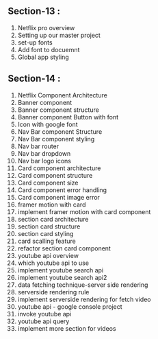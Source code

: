 ## Section-13 :

1. Netflix pro overview
2. Setting up our master project
3. set-up fonts
4. Add font to docuemnt
5. Global app styling

## Section-14 :

1. Netflix Component Architecture
2. Banner component
3. Banner component structure
4. Banner component Button with font
5. Icon with google font
6. Nav Bar component Structure
7. Nav Bar component styling
8. Nav bar router
9. Nav bar dropdown
10. Nav bar logo icons
11. Card component architecture
12. Card component structure
13. Card component size
14. Card component error handling
15. Card component image error
16. framer motion with card
17. implement framer motion with card component   
18. section card architecture
19. section card structure
20. section card styling
21. card scalling feature
22. refactor section card component
23. youtube api overview
24. which youtube api to use
25. implement youtube search api
26. implement youtube search api2
27. data fetching technique-server side rendering
28. serverside rendering rule
29. implement serverside rendering for fetch video
30. youtube api - google console project
31. invoke youtube api
32. youtube api query
33. implement more section for videos